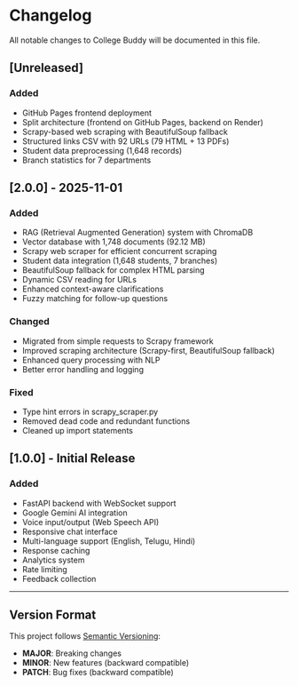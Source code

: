 # Changelog

All notable changes to College Buddy will be documented in this file.

## [Unreleased]

### Added
- GitHub Pages frontend deployment
- Split architecture (frontend on GitHub Pages, backend on Render)
- Scrapy-based web scraping with BeautifulSoup fallback
- Structured links CSV with 92 URLs (79 HTML + 13 PDFs)
- Student data preprocessing (1,648 records)
- Branch statistics for 7 departments

## [2.0.0] - 2025-11-01

### Added
- RAG (Retrieval Augmented Generation) system with ChromaDB
- Vector database with 1,748 documents (92.12 MB)
- Scrapy web scraper for efficient concurrent scraping
- Student data integration (1,648 students, 7 branches)
- BeautifulSoup fallback for complex HTML parsing
- Dynamic CSV reading for URLs
- Enhanced context-aware clarifications
- Fuzzy matching for follow-up questions

### Changed
- Migrated from simple requests to Scrapy framework
- Improved scraping architecture (Scrapy-first, BeautifulSoup fallback)
- Enhanced query processing with NLP
- Better error handling and logging

### Fixed
- Type hint errors in scrapy_scraper.py
- Removed dead code and redundant functions
- Cleaned up import statements

## [1.0.0] - Initial Release

### Added
- FastAPI backend with WebSocket support
- Google Gemini AI integration
- Voice input/output (Web Speech API)
- Responsive chat interface
- Multi-language support (English, Telugu, Hindi)
- Response caching
- Analytics system
- Rate limiting
- Feedback collection

---

## Version Format

This project follows [Semantic Versioning](https://semver.org/):
- **MAJOR**: Breaking changes
- **MINOR**: New features (backward compatible)
- **PATCH**: Bug fixes (backward compatible)
